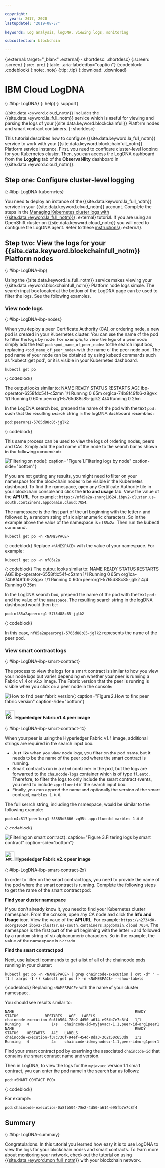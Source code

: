 ```yaml
---

copyright:
  years: 2017, 2020
lastupdated: "2019-08-27"

keywords: Log analysis, logDNA, viewing logs, monitoring

subcollection: blockchain

---
```


{:external: target="_blank" .external}
{:shortdesc: .shortdesc}
{:screen: .screen}
{:pre: .pre}
{:table: .aria-labeledby="caption"}
{:codeblock: .codeblock}
{:note: .note}
{:tip: .tip}
{:download: .download}

# IBM Cloud LogDNA
{: #ibp-LogDNA}
{: help}
{: support}

{{site.data.keyword.cloud_notm}} includes the {{site.data.keyword.la_full_notm}} service which is useful for viewing and parsing the logs of your {{site.data.keyword.blockchainfull}} Platform nodes and smart contract containers.
{: shortdesc}

This tutorial describes how to configure {{site.data.keyword.la_full_notm}} service to work with your {{site.data.keyword.blockchainfull_notm}} Platform service instance. First, you need to configure cluster-level logging for you Kubernetes cluster. Then, you can access the LogDNA dashboard from the **Logging** tab of the **Observability** dashboard in {{site.data.keyword.cloud_notm}}.

## Step one: Configure cluster-level logging
{: #ibp-LogDNA-kubernetes}

You need to deploy an instance of the {{site.data.keyword.la_full_notm}} service in your {{site.data.keyword.cloud_notm}} account. Complete the steps in the [Managing Kubernetes cluster logs with {{site.data.keyword.la_full_notm}}](/docs/Log-Analysis-with-LogDNA?topic=Log-Analysis-with-LogDNA-kube){: external} tutorial. If you are using an OpenShift cluster on {{site.data.keyword.cloud_notm}} you will need to configure the LogDNA agent. Refer to these [instructions](/docs/Log-Analysis-with-LogDNA?topic=Log-Analysis-with-LogDNA-config_agent_os_cluster){: external}.

## Step two: View the logs for your {{site.data.keyword.blockchainfull_notm}} Platform nodes
{: #ibp-LogDNA-ibp}

Using the {{site.data.keyword.la_full_notm}} service makes viewing your {{site.data.keyword.blockchainfull_notm}} Platform node logs simple. The search input box located at the bottom of the LogDNA page can be used to filter the logs. See the following examples.

### View node logs
{: #ibp-LogDNA-ibp-nodes}

When you deploy a peer, Certificate Authority (CA), or ordering node,  a new pod is created in your Kubernetes cluster.  You can use the name of the pod to filter the logs by node. For example, to view the logs of a peer node simply add the text `pod:<pod_name_of_peer_node>` to the search input box, replacing `<pod_name_of_peer_node>` with the name of the peer node pod.  The pod name of your node can be obtained by using kubectl commands such as 'kubectl get pod', or it is visible in your Kubernetes dashboard.

```
kubectl get po
```
{: codeblock}

The output looks similar to:
NAME                            READY   STATUS    RESTARTS   AGE
ibp-operator-6558fdc54f-c5zmn   1/1     Running   0          65m
org1ca-74b8f49fb6-z8gvx         1/1     Running   0          60m
peerorg1-5765d88c85-jglk2       4/4     Running   0          25m

In the LogDNA search box, prepend the name of the pod with the text `pod:` such that the resulting search string in the logDNA dashboard resembles:

```
pod:peerorg1-5765d88c85-jglk2
```
{: codeblock}

This same process can be used to view the logs of ordering nodes, peers and CAs. Simply add the pod name of the node to the search bar as shown in the following screenshot:

![Filtering on node](../images/logDNAPod.png "Filtering logs by node"){: caption="Figure 1.Filtering logs by node" caption-side="bottom"}  

If you are not getting any results, you might need to filter on your namespace for the blockchain nodes to be visible in the Kubernetes dashboard. To find the namespace, open any Certificate Authority tile in your blockchain console and click the **Info and usage** tab. View the value of the **API URL**. For example: `https://nf85a2a-znorg10524.ibpv2-cluster.us-south.containers.appdomain.cloud:7054`.

The namespace is the first part of the url beginning with the letter `n` and followed by a random string of six alphanumeric characters. So in the example above the value of the namespace is `nf85a2a`.  Then run the kubectl command:
```
kubectl get po -n <NAMESPACE>
```
{: codeblock}
Replace `<NAMESPACE>` with the value of your namespace. For example:
```
kubectl get po -n nf85a2a
```
{: codeblock}
The output looks similar to:
NAME                            READY   STATUS    RESTARTS   AGE
ibp-operator-6558fdc54f-c5zmn   1/1     Running   0          65m
org1ca-74b8f49fb6-z8gvx         1/1     Running   0          60m
peerorg1-5765d88c85-jglk2       4/4     Running   0          25m

In the LogDNA search box, prepend the name of the pod with the text `pod:` and the value of the `namespace`. The resulting search string in the logDNA dashboard would then be:

```
pod:nf85a2apeerorg1-5765d88c85-jglk2
```
{: codeblock}

In this case, `nf85a2apeerorg1-5765d88c85-jglk2` represents the name of the peer pod.

### View smart contract logs
{: #ibp-LogDNA-ibp-smart-contract}

The process to view the logs for a smart contract is similar to how you view your node logs but varies depending on whether your peer is running a Fabric v1.4 or v2.x image. The Fabric version that the peer is running is visible when you click on a peer node in the console:

  ![How to find peer fabric version](../images/peerversion.png "How to find peer fabric version"){: caption="Figure 2.How to find peer fabric version" caption-side="bottom"}


#### <img src="../images/1-4_Pill.png" alt="HSM client" width="30" style="width:30px; border-style: none"/> Hyperledger Fabric v1.4 peer image  
{: #ibp-LogDNA-ibp-smart-contract-14}

When your peer is using the Hyperledger Fabric v1.4 image, additional strings are required in the search input box.
- Just like when you view node logs, you filter on the pod name, but it needs to be the name of the peer pod where the smart contract is running.
- Smart contracts run in a `dind` container in the pod, but the logs are forwarded to the `chaincode-logs` container which is of type `fluentd`. Therefore, to filter the logs to only include the smart contract events, you need to include `app:fluentd` in the search input box.
- Finally, you can append the name and optionally the version of the smart contract, `marbles 1.0.0`.

The full search string, including the namespace, would be similar to the following example:

```
pod:n4c817fpeer1org1-55885d5666-zq55t app:fluentd marbles 1.0.0
```
{: codeblock}

![Filtering on smart contract](../images/logDNAsc.png "Filtering logs by smart contract"){: caption="Figure 3.Filtering logs by smart contract" caption-side="bottom"}

#### <img src="../images/2-x_Pill.png" alt="HSM client" width="30" style="width:30px; border-style: none"/> Hyperledger Fabric v2.x peer image  
{: #ibp-LogDNA-ibp-smart-contract-2x}

In order to filter on the smart contract logs, you need to provide the name of the pod where the smart contract is running. Complete the following steps to get the name of the smart contract pod:

**Find your cluster namespace**  

If you don't already know it, you need to find your Kubernetes cluster namespace.  From the console, open any CA node and click the **Info and Usage** icon. View the value of the **API URL**. For example: `https://n2734d0-soorg10524.ibpv2-cluster.us-south.containers.appdomain.cloud:7054`. The namespace is the first part of the url beginning with the letter `n` and followed by a random string of six alphanumeric characters. So in the example, the value of the namespace is `n2734d0`.

**Find the smart contract pod**  

Next, use kubectl commands to get a list of all of the chaincode pods running in your cluster:

```
kubectl get po -n <NAMESPACE> | grep chaincode-execution | cut -d" " -f1 | xargs -I {} kubectl get po {} -n <NAMESPACE> --show-labels
```
{:codeblock}
Replacing `<NAMESPACE>` with the name of your cluster namespace.

You should see results similar to:
```
NAME                                                       READY   STATUS            RESTARTS   AGE   LABELS
chaincode-execution-0a8fb504-78e2-4d50-a614-e95fb7e7c8f4   1/1     Running   0          14s   chaincode-id=myjavacc-1.1,peer-id=org1peer1
NAME                                                       READY   STATUS    RESTARTS   AGE   LABELS
chaincode-execution-f3cc736f-94ef-454d-8da3-362a50c653d9   1/1     Running   0          4m    chaincode-id=mynodecc-1.1,peer-id=org1peer1
```
Find your smart contract pod by examining the associated `chaincode-id` that contains the smart contract name and version.

Then in LogDNA, to view the logs for the `myjavacc` version 1.1 smart contract, you can enter the pod name in the search bar as follows:
```
pod:<SMART_CONTACT_POD>
```
{: codeblock}

For example:
```
pod:chaincode-execution-0a8fb504-78e2-4d50-a614-e95fb7e7c8f4
```

## Summary
{: #ibp-LogDNA-summary}

Congratulations. In this tutorial you learned how easy it is to use LogDNA to view the logs for your blockchain nodes and smart contracts. To learn more about monitoring your network, check out the tutorial on using [{{site.data.keyword.mon_full_notm}}](/docs/blockchain?topic=blockchain-ibp-sysdig) with your blockchain network.
